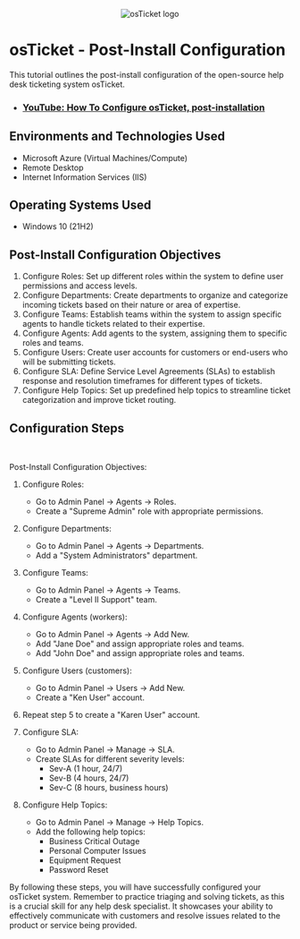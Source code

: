 <p align="center">
<img src="https://i.imgur.com/Clzj7Xs.png" alt="osTicket logo"/>
</p>

<h1>osTicket - Post-Install Configuration</h1>
This tutorial outlines the post-install configuration of the open-source help desk ticketing system osTicket.<br />




- ### [YouTube: How To Configure osTicket, post-installation](https://www.youtube.com)

<h2>Environments and Technologies Used</h2>

- Microsoft Azure (Virtual Machines/Compute)
- Remote Desktop
- Internet Information Services (IIS)

<h2>Operating Systems Used </h2>

- Windows 10</b> (21H2)

<h2>Post-Install Configuration Objectives</h2>

1. Configure Roles: Set up different roles within the system to define user permissions and access levels.
2. Configure Departments: Create departments to organize and categorize incoming tickets based on their nature or area of expertise.
3. Configure Teams: Establish teams within the system to assign specific agents to handle tickets related to their expertise.
4. Configure Agents: Add agents to the system, assigning them to specific roles and teams.
5. Configure Users: Create user accounts for customers or end-users who will be submitting tickets.
6. Configure SLA: Define Service Level Agreements (SLAs) to establish response and resolution timeframes for different types of tickets.
7. Configure Help Topics: Set up predefined help topics to streamline ticket categorization and improve ticket routing.
<h2>Configuration Steps</h2>

<p>

</p>
</p>
<br />



Post-Install Configuration Objectives:


1. Configure Roles:
   - Go to Admin Panel -> Agents -> Roles.
   - Create a "Supreme Admin" role with appropriate permissions.

2. Configure Departments:
   - Go to Admin Panel -> Agents -> Departments.
   - Add a "System Administrators" department.

3. Configure Teams:
   - Go to Admin Panel -> Agents -> Teams.
   - Create a "Level II Support" team.

4. Configure Agents (workers):
   - Go to Admin Panel -> Agents -> Add New.
   - Add "Jane Doe" and assign appropriate roles and teams.
   - Add "John Doe" and assign appropriate roles and teams.

5. Configure Users (customers):
   - Go to Admin Panel -> Users -> Add New.
   - Create a "Ken User" account.

6. Repeat step 5 to create a "Karen User" account.

7. Configure SLA:
   - Go to Admin Panel -> Manage -> SLA.
   - Create SLAs for different severity levels:
     - Sev-A (1 hour, 24/7)
     - Sev-B (4 hours, 24/7)
     - Sev-C (8 hours, business hours)

8. Configure Help Topics:
   - Go to Admin Panel -> Manage -> Help Topics.
   - Add the following help topics:
     - Business Critical Outage
     - Personal Computer Issues
     - Equipment Request
     - Password Reset

By following these steps, you will have successfully configured your osTicket system. Remember to practice triaging and solving tickets, as this is a crucial skill for any help desk specialist. It showcases your ability to effectively communicate with customers and resolve issues related to the product or service being provided.
